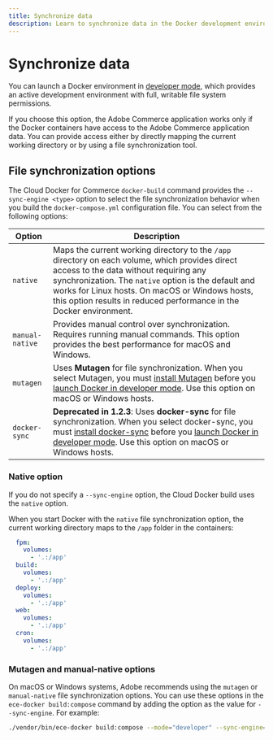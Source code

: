 ```yaml
---
title: Synchronize data
description: Learn to synchronize data in the Docker development environment.
---
```


# Synchronize data

You can launch a Docker environment in [developer mode](../deploy/developer-mode.md), which provides an active development environment with full, writable file system permissions.

If you choose this option, the Adobe Commerce application works only if the Docker containers have access to the Adobe Commerce application data. You can provide access either by directly mapping the current working directory or by using a file synchronization tool.

## File synchronization options

The Cloud Docker for Commerce `docker-build` command provides the `--sync-engine <type>` option to select the file synchronization behavior when you build the `docker-compose.yml` configuration file. You can select from the following options:

| Option          | Description         |
| --------------- | ------------------- |
| `native`        | Maps the current working directory to the `/app` directory on each volume, which provides direct access to the data without requiring any synchronization. The `native` option is the default and works for Linux hosts. On macOS or Windows hosts, this option results in reduced performance in the Docker environment. |
| `manual-native` | Provides manual control over synchronization. Requires running manual commands. This option provides the best performance for macOS and Windows. |
| `mutagen`       | Uses **Mutagen** for file synchronization. When you select Mutagen, you must [install Mutagen](https://mutagen.io/documentation/introduction/installation) before you [launch Docker in developer mode](../deploy/developer-mode.md). Use this option on macOS or Windows hosts. |
| `docker-sync`   | **Deprecated in 1.2.3**: Uses **docker-sync** for file synchronization. When you select docker-sync, you must [install docker-sync](https://docker-sync.readthedocs.io/en/latest/#) before you [launch Docker in developer mode](../deploy/developer-mode.md). Use this option on macOS or Windows hosts. |

### Native option

If you do not specify a `--sync-engine` option, the Cloud Docker build uses the `native` option.

When you start Docker with the `native` file synchronization option, the current working directory maps to the `/app` folder in the containers:

```yaml
  fpm:
    volumes:
      - '.:/app'
  build:
    volumes:
      - '.:/app'
  deploy:
    volumes:
      - '.:/app'
  web:
    volumes:
      - '.:/app'
  cron:
    volumes:
      - '.:/app'
```

### Mutagen and manual-native options

On macOS or Windows systems, Adobe recommends using the `mutagen` or `manual-native` file synchronization options. You can use these options in the `ece-docker build:compose` command by adding the option as the value for `--sync-engine`. For example:

```bash
./vendor/bin/ece-docker build:compose --mode="developer" --sync-engine="mutagen"
```
